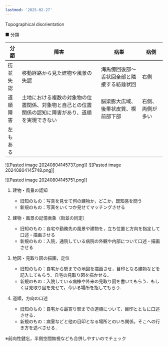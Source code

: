 ```yaml
---
lastmod: '2025-02-27'
---
```

Topographical disorientation

■ 分類

| 分類     | 障害                                                                                               | 病巣                                       | 病側             |
| -------- | -------------------------------------------------------------------------------------------------- | ------------------------------------------ | ---------------- |
| 街並失認 | 移動経路から見た建物や風景の失認                                                                   | 海馬傍回後部～舌状回全部と隣接する紡錘状回 | 右側             |
| 道順障害 | 土地における複数の対象物の位置関係、対象物と自己との位置関係の認知に障害があり、道順を実現できない | 脳梁膨大広域、後帯状皮質、楔前部下部       | 右側、両側が多い |
| 左もある |

![[Pasted image 20240804145737.png]]
![[Pasted image 20240804145748.png]]

![[Pasted image 20240804145751.png]]

1. 建物・風景の認知

   - 旧知のもの：写真を見せて何の建物か，どこか，既知感を問う
   - 新規のもの：写真をいくつか見せてマッチングさせる

2. 建物・風景の記憶表象（街並の同定）

   - 旧知のもの：自宅や勤務先の風景や建物を，立ち位置と方向を指定して口述・描画させる
   - 新規のもの：入院，通院している病院の外観や内部について口述・描画させる

3. 地図・見取り図の描画，定位

   - 旧知のもの：自宅から駅までの地図を描画させ，目印となる建物などを記入してもらう．自宅の見取り図を描かせる．
   - 新規のもの：入院している病棟や外来の見取り図を書いてもらう．もしくは見取り図を見せて，今いる場所を指してもらう．

4. 道順，方向の口述
   - 旧知のもの：自宅から最寄り駅までの道順について，目印とともに口述させる．
   - 新規のもの：病室などと他の目印となる場所とのいち関係，そこへの行き方を述べさせる．

※前向性健忘，半側空間無視なども合併しやすいのでチェック
